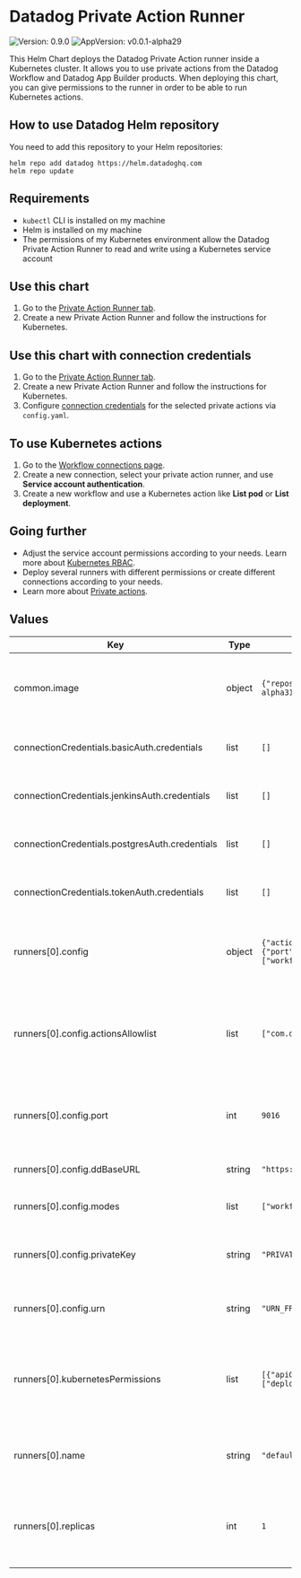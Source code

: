 # Datadog Private Action Runner

![Version: 0.9.0](https://img.shields.io/badge/Version-0.9.0-informational?style=flat-square) ![AppVersion: v0.0.1-alpha29](https://img.shields.io/badge/AppVersion-v0.0.1--alpha29-informational?style=flat-square)

This Helm Chart deploys the Datadog Private Action runner inside a Kubernetes cluster. It allows you to use private actions from the Datadog Workflow and Datadog App Builder products. When deploying this chart, you can give permissions to the runner in order to be able to run Kubernetes actions.

## How to use Datadog Helm repository

You need to add this repository to your Helm repositories:

```
helm repo add datadog https://helm.datadoghq.com
helm repo update
```

## Requirements

- `kubectl` CLI is installed on my machine
- Helm is installed on my machine
- The permissions of my Kubernetes environment allow the Datadog Private Action Runner to read and write using a Kubernetes service account

## Use this chart

1. Go to the [Private Action Runner tab](https://app.datadoghq.com/workflow/private-action-runners).
2. Create a new Private Action Runner and follow the instructions for Kubernetes.

## Use this chart with connection credentials

1. Go to the [Private Action Runner tab](https://app.datadoghq.com/workflow/private-action-runners).
2. Create a new Private Action Runner and follow the instructions for Kubernetes.
3. Configure [connection credentials](https://docs.datadoghq.com/service_management/workflows/private_actions/private_action_credentials) for the selected private actions via `config.yaml`.

## To use Kubernetes actions

1. Go to the [Workflow connections page](https://app.datadoghq.com/workflow/connections).
2. Create a new connection, select your private action runner, and use **Service account authentication**.
3. Create a new workflow and use a Kubernetes action like **List pod** or **List deployment**.

## Going further

- Adjust the service account permissions according to your needs. Learn more about [Kubernetes RBAC](https://kubernetes.io/docs/reference/access-authn-authz/rbac).
- Deploy several runners with different permissions or create different connections according to your needs.
- Learn more about [Private actions](https://docs.datadoghq.com/service_management/app_builder/private_actions).

## Values

| Key                                            | Type   | Default                                                                                                                                                                                                                                        | Description                                                                  |
| ---------------------------------------------- | ------ | ---------------------------------------------------------------------------------------------------------------------------------------------------------------------------------------------------------------------------------------------- | ---------------------------------------------------------------------------- |
| common.image                                   | object | `{"repository":"us-east4-docker.pkg.dev/datadog-sandbox/apps-on-prem/onprem-runner","tag":"v0.0.1-alpha31"}`                                                                                                                                   | Current Datadog Private Action Runner image                                  |
| connectionCredentials.basicAuth.credentials    | list   | `[]`                                                                                                                                                                                                                                           | List of credentials for Basic Auth                                           |
| connectionCredentials.jenkinsAuth.credentials  | list   | `[]`                                                                                                                                                                                                                                           | List of credentials for Jenkins Auth                                         |
| connectionCredentials.postgresAuth.credentials | list   | `[]`                                                                                                                                                                                                                                           | List of credentials for Postgres Auth                                        |
| connectionCredentials.tokenAuth.credentials    | list   | `[]`                                                                                                                                                                                                                                           | List of credentials for Token Auth                                           |
| runners[0].config                              | object | `{"actionsAllowlist":["com.datadoghq.kubernetes.core.listPod"],"appBuilder":{"port":9016},"ddBaseURL":"https://app.datadoghq.com","modes":["workflowAutomation","appBuilder"],"privateKey":"PRIVATE_KEY_FROM_CONFIG","urn":"URN_FROM_CONFIG"}` | Configuration for the Datadog Private Action Runner                          |
| runners[0].config.actionsAllowlist             | list   | `["com.datadoghq.kubernetes.core.listPod"]`                                                                                                                                                                                                    | List of actions that the Datadog Private Action Runner is allowed to execute |
| runners[0].config.port                         | int    | `9016`                                                                                                                                                                                                                                         | Port for HTTP server liveness checks and App Builder mode                    |
| runners[0].config.ddBaseURL                    | string | `"https://app.datadoghq.com"`                                                                                                                                                                                                                  | Base URL of the Datadog app                                                  |
| runners[0].config.modes                        | list   | `["workflowAutomation","appBuilder"]`                                                                                                                                                                                                          | Modes that the runner can run in                                             |
| runners[0].config.privateKey                   | string | `"PRIVATE_KEY_FROM_CONFIG"`                                                                                                                                                                                                                    | The runner's privateKey from the enrollment page                             |
| runners[0].config.urn                          | string | `"URN_FROM_CONFIG"`                                                                                                                                                                                                                            | The runner's URN from the enrollment page                                    |
| runners[0].kubernetesPermissions               | list   | `[{"apiGroups":[""],"resources":["pods"],"verbs":["list","get"]},{"apiGroups":["apps"],"resources":["deployments"],"verbs":["list","get"]}]`                                                                                                   | List of Kubernetes permissions that the Datadog Private Action Runner has    |
| runners[0].name                                | string | `"default"`                                                                                                                                                                                                                                    | Name of the Datadog Private Action Runner                                    |
| runners[0].replicas                            | int    | `1`                                                                                                                                                                                                                                            | Number of pod instances for the Datadog Private Action Runner                |
